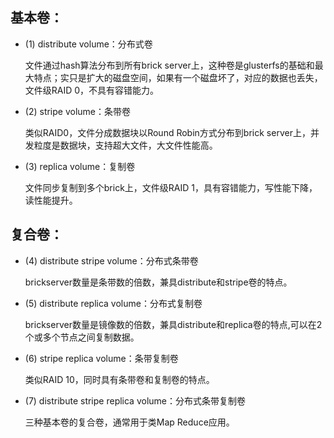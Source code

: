 ## 基本卷：

- (1)  distribute volume：分布式卷
    
    文件通过hash算法分布到所有brick server上，这种卷是glusterfs的基础和最大特点；实只是扩大的磁盘空间，如果有一个磁盘坏了，对应的数据也丢失，文件级RAID 0，不具有容错能力。
    
- (2)  stripe volume：条带卷

    类似RAID0，文件分成数据块以Round Robin方式分布到brick server上，并发粒度是数据块，支持超大文件，大文件性能高。
    
- (3)  replica volume：复制卷

    文件同步复制到多个brick上，文件级RAID 1，具有容错能力，写性能下降，读性能提升。

## 复合卷：

- (4)  distribute stripe volume：分布式条带卷

    brickserver数量是条带数的倍数，兼具distribute和stripe卷的特点。
    
- (5) distribute replica volume：分布式复制卷

    brickserver数量是镜像数的倍数，兼具distribute和replica卷的特点,可以在2个或多个节点之间复制数据。

- (6) stripe replica volume：条带复制卷

    类似RAID 10，同时具有条带卷和复制卷的特点。

- (7) distribute stripe replica volume：分布式条带复制卷

    三种基本卷的复合卷，通常用于类Map Reduce应用。
